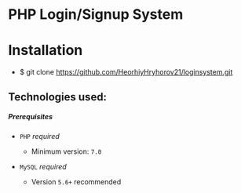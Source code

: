 # PHP Login/Signup System

# Installation
- $ git clone https://github.com/HeorhiyHryhorov21/loginsystem.git

Technologies used:
------------------
##### Prerequisites

- `PHP` *_required_*
	- Minimum version: `7.0`

- `MySQL` *_required_*
	- Version `5.6+` recommended
